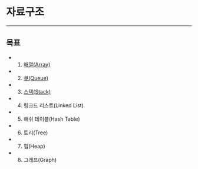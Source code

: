 # 자료구조
---
## 목표

- 1. [배열(Array)](./Array)
- 2. [큐(Queue)](./Queue)
- 3. [스택(Stack)](./Stack)
- 4. 링크드 리스트(Linked List)
- 5. 해쉬 테이블(Hash Table)
- 6. 트리(Tree)
- 7. 힙(Heap)
- 8. 그래프(Graph)